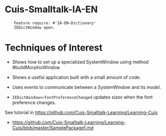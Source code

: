 Cuis-Smalltalk-IA-EN
====================
````Smalltalk
	Feature require: #'IA-EN-Dictionary'
	IEDictWindow open.
````

# Techniques of Interest

- Shows how to set up a specialized SystemWindow using method #buildMorphicWindow.

- Shows a useful application built with a small amount of code.

- Uses events to communicate between a SystemWindow and its _model_.

- `IEDictWindow>>fontPreferenceChanged` updates sizes when the font preference changes.


See tutorial in https://github.com/Cuis-Smalltalk-Learning/Learning-Cuis
- https://github.com/Cuis-Smalltalk-Learning/Learning-Cuis/blob/master/SamplePackage1.md
